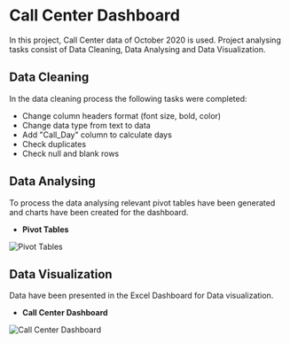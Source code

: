 # Call Center Dashboard
In this project, Call Center data of October 2020 is used. 
Project analysing tasks consist of Data Cleaning, Data Analysing and Data Visualization. 

## Data Cleaning
 In the data cleaning process the following tasks were completed:
- Change column headers format (font size, bold, color)
- Change data type from text to data
- Add "Call_Day" column to calculate days
- Check duplicates
- Check null and blank rows 

## Data Analysing
To process the data analysing relevant pivot tables have been generated and charts have been created for the dashboard.

- **Pivot Tables**
  
![Pivot Tables](https://github.com/samia-dola/Call-Center-Dashboard_Excel/assets/150064729/a1db6a87-a1dd-497c-a249-157ce15a5a4b)

## Data Visualization
Data have been presented in the Excel Dashboard for Data visualization.

- **Call Center Dashboard**

![Call Center Dashboard](https://github.com/samia-dola/Call-Center-Dashboard_Excel/assets/150064729/9690e288-903e-4ec3-b6d6-24d9fba17a08)

